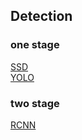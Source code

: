 ## Detection
### one stage
[SSD](one_stage/SSD/README.md)  
[YOLO](one_stage/YOLO/README.md)
### two stage
[RCNN](two_stage/RCNN/README.md)